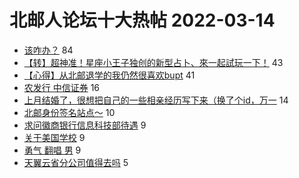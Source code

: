 # 北邮人论坛十大热帖 2022-03-14

- [该咋办？](https://bbs.byr.cn/article/Feeling/3185854) 84
- [【转】超神准！星座小王子独创的新型占卜、來一起試玩一下！](https://bbs.byr.cn/article/Constellations/326533) 43
- [【心得】从北邮退学的我仍然很喜欢bupt](https://bbs.byr.cn/article/Talking/6332868) 41
- [农发行 中信证券](https://bbs.byr.cn/article/Job/2158967) 16
- [上月结婚了，很想把自己的一些相亲经历写下来（换了个id，万一](https://bbs.byr.cn/article/Friends/2018354) 14
- [北邮身份签名站点～](https://bbs.byr.cn/article/Security/45552) 10
- [求问徽商银行信息科技部待遇](https://bbs.byr.cn/article/Anhui/323720) 9
- [关于美国学校](https://bbs.byr.cn/article/GoAbroad/383837) 9
- [勇气 翻唱 男](https://bbs.byr.cn/article/KaraOK/110237) 9
- [天翼云省分公司值得去吗](https://bbs.byr.cn/article/WorkLife/1182763) 5


